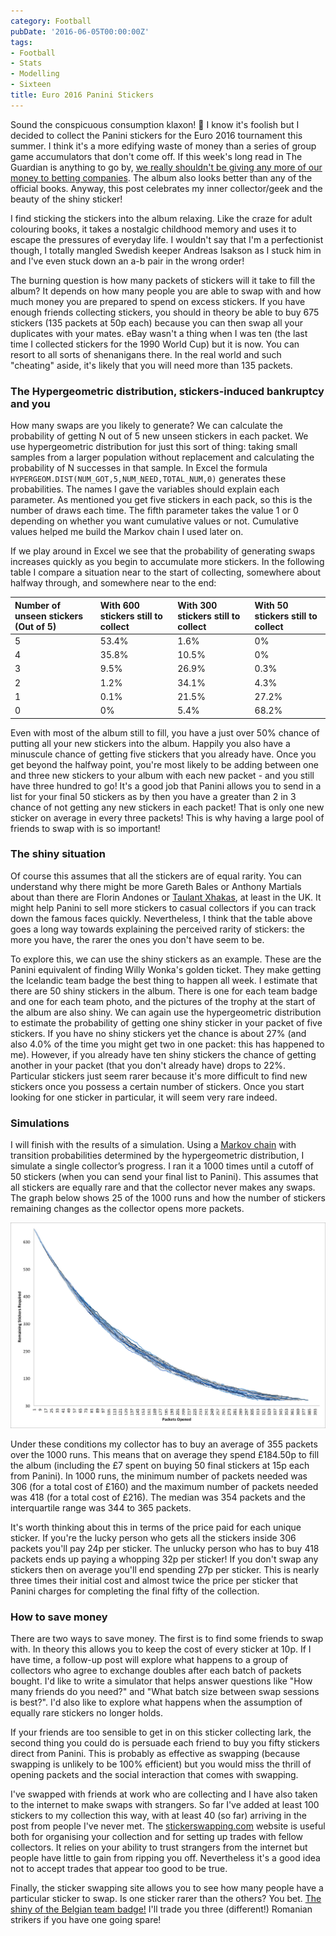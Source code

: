 ```yaml
---
category: Football
pubDate: '2016-06-05T00:00:00Z'
tags:
- Football
- Stats
- Modelling
- Sixteen
title: Euro 2016 Panini Stickers
---
```

Sound the conspicuous consumption klaxon! &#x1F4E3; I know it's foolish but I decided to collect the Panini stickers for the Euro 2016 tournament this summer. I think it's a more edifying waste of money than a series of group game accumulators that don't come off. If this week's long read in The Guardian is anything to go by, [we really shouldn't be giving any more of our money to betting companies](https://www.theguardian.com/business/2016/may/31/big-gamble-dangerous-british-betting-shops). The album also looks better than any of the official books. Anyway, this post celebrates my inner collector/geek and the beauty of the shiny sticker!

I find sticking the stickers into the album relaxing. Like the craze for adult colouring books, it takes a nostalgic childhood memory and uses it to escape the pressures of everyday life. I wouldn't say that I'm a perfectionist though, I totally mangled Swedish keeper Andreas Isakson as I stuck him in and I've even stuck down an a-b pair in the wrong order!

The burning question is how many packets of stickers will it take to fill the album? It depends on how many people you are able to swap with and how much money you are prepared to spend on excess stickers. If you have enough friends collecting stickers, you should in theory be able to buy 675 stickers (135 packets at 50p each) because you can then swap all your duplicates with your mates. eBay wasn't a thing when I was ten (the last time I collected stickers for the 1990 World Cup) but it is now. You can resort to all sorts of shenanigans there. In the real world and such "cheating" aside, it's likely that you will need more than 135 packets.

### The Hypergeometric distribution, stickers-induced bankruptcy and you

How many swaps are you likely to generate? We can calculate the probability of getting N out of 5 new unseen stickers in each packet. We use hypergeometric distribution for just this sort of thing: taking small samples from a larger population without replacement and calculating the probability of N successes in that sample. In Excel the formula `HYPERGEOM.DIST(NUM_GOT,5,NUM_NEED,TOTAL_NUM,0)` generates these probabilities. The names I gave the variables should explain each parameter. As mentioned you get five stickers in each pack, so this is the number of draws each time. The fifth parameter takes the value 1 or 0 depending on whether you want cumulative values or not. Cumulative values helped me build the Markov chain I used later on.

If we play around in Excel we see that the probability of generating swaps increases quickly as you begin to accumulate more stickers. In the following table I compare a situation near to the start of collecting, somewhere about halfway through, and somewhere near to the end:

| **Number of unseen stickers (Out of 5)** | **With 600 stickers still to collect** | **With 300 stickers still to collect** | **With 50 stickers still to collect** |
|:--|:------|:------|:------|
| 5 | 53.4% |  1.6% |  0%   |
| 4 | 35.8% | 10.5% |  0%   |
| 3 |  9.5% | 26.9% |  0.3% |
| 2 |  1.2% | 34.1% |  4.3% |
| 1 |  0.1% | 21.5% | 27.2% |
| 0 |  0%   |  5.4% | 68.2% |

Even with most of the album still to fill, you have a just over 50% chance of putting all your new stickers into the album. Happily you also have a minuscule chance of getting five stickers that you already have. Once you get beyond the halfway point, you're most likely to be adding between one and three new stickers to your album with each new packet - and you still have three hundred to go! It's a good job that Panini allows you to send in a list for your final 50 stickers as by then you have a greater than 2 in 3 chance of not getting any new stickers in each packet! That is only one new sticker on average in every three packets! This is why having a large pool of friends to swap with is so important!

### The shiny situation

Of course this assumes that all the stickers are of equal rarity. You can understand why there might be more Gareth Bales or Anthony Martials about than there are Florin Andones or [Taulant Xhakas](http://www.uefa.com/uefaeuro/season=2016/teams/player=1905362/index.html), at least in the UK. It might help Panini to sell more stickers to casual collectors if you can track down the famous faces quickly. Nevertheless, I think that the table above goes a long way towards explaining the perceived rarity of stickers: the more you have, the rarer the ones you don't have seem to be.

To explore this, we can use the shiny stickers as an example. These are the Panini equivalent of finding Willy Wonka's golden ticket. They make getting the Icelandic team badge the best thing to happen all week. I estimate that there are 50 shiny stickers in the album. There is one for each team badge and one for each team photo, and the pictures of the trophy at the start of the album are also shiny. We can again use the hypergeometric distribution to estimate the probability of getting one shiny sticker in your packet of five stickers. If you have no shiny stickers yet the chance is about 27% (and also 4.0% of the time you might get two in one packet: this has happened to me). However, if you already have ten shiny stickers the chance of getting another in your packet (that you don't already have) drops to 22%. Particular stickers just seem rarer because it's more difficult to find new stickers once you possess a certain number of stickers. Once you start looking for one sticker in particular, it will seem very rare indeed.

### Simulations

I will finish with the results of a simulation. Using a [Markov chain](https://en.m.wikipedia.org/wiki/Markov_chain) with transition probabilities determined by the hypergeometric distribution, I simulate a single collector’s progress. I ran it a 1000 times until a cutoff of 50 stickers (when you can send your final list to Panini). This assumes that all stickers are equally rare and that the collector never makes any swaps. The graph below shows 25 of the 1000 runs and how the number of stickers remaining changes as the collector opens more packets.

![](./images/StickerGraph.jpg)

Under these conditions my collector has to buy an average of 355 packets over the 1000 runs. This means that on average they spend £184.50p to fill the album (including the £7 spent on buying 50 final stickers at 15p each from Panini). In 1000 runs, the minimum number of packets needed was 306 (for a total cost of £160) and the maximum number of packets needed was 418 (for a total cost of £216). The median was 354 packets and the interquartile range was 344 to 365 packets.

It's worth thinking about this in terms of the price paid for each unique sticker. If you're the lucky person who gets all the stickers inside 306 packets you'll pay 24p per sticker. The unlucky person who has to buy 418 packets ends up paying a whopping 32p per sticker! If you don't swap any stickers then on average you'll end spending 27p per sticker. This is nearly three times their initial cost and almost twice the price per sticker that Panini charges for completing the final fifty of the collection.

### How to save money

There are two ways to save money. The first is to find some friends to swap with. In theory this allows you to keep the cost of every sticker at 10p. If I have time, a follow-up post will explore what happens to a group of collectors who agree to exchange doubles after each batch of packets bought. I'd like to write a simulator that helps answer questions like "How many friends do you need?" and "What batch size between swap sessions is best?". I'd also like to explore what happens when the assumption of equally rare stickers no longer holds.

If your friends are too sensible to get in on this sticker collecting lark, the second thing you could do is persuade each friend to buy you fifty stickers direct from Panini. This is probably as effective as swapping (because swapping is unlikely to be 100% efficient) but you would miss the thrill of opening packets and the social interaction that comes with swapping.

I've swapped with friends at work who are collecting and I have also taken to the internet to make swaps with strangers. So far I've added at least 100 stickers to my collection this way, with at least 40 (so far) arriving in the post from people I've never met. The [stickerswapping.com](http://www.stickerswapping.com/index.php) website is useful both for organising your collection and for setting up trades with fellow collectors. It relies on your ability to trust strangers from the internet but people have little to gain from ripping you off. Nevertheless it's a good idea not to accept trades that appear too good to be true.

Finally, the sticker swapping site allows you to see how many people have a particular sticker to swap. Is one sticker rarer than the others? You bet. [The shiny of the Belgian team badge!](http://thumbs.ebaystatic.com/images/g/gF8AAOSwVcFXO2c0/s-l140.jpg) I'll trade you three (different!) Romanian strikers if you have one going spare!